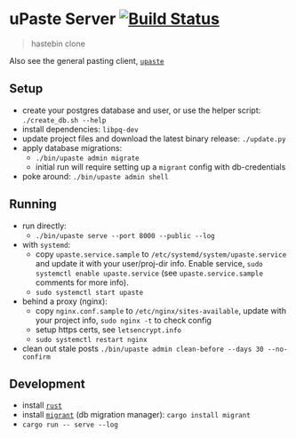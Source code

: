 # uPaste Server [![Build Status](https://travis-ci.org/jaemk/upaste-server.svg?branch=master)](https://travis-ci.org/jaemk/upaste-server)

> hastebin clone

Also see the general pasting client, [`upaste`](https://github.com/jaemk/upaste)


## Setup

* create your postgres database and user, or use the helper script: `./create_db.sh --help`
* install dependencies: `libpq-dev`
* update project files and download the latest binary release: `./update.py`
* apply database migrations:
    * `./bin/upaste admin migrate`
    * initial run will require setting up a `migrant` config with db-credentials
* poke around: `./bin/upaste admin shell`

## Running

* run directly:
    * `./bin/upaste serve --port 8000 --public --log`
* with `systemd`:
    * copy `upaste.service.sample` to `/etc/systemd/system/upaste.service` and update it with your user/proj-dir info. Enable service, `sudo systemctl enable upaste.service` (see `upaste.service.sample` comments for more info).
    * `sudo systemctl start upaste`
* behind a proxy (nginx):
    * copy `nginx.conf.sample` to `/etc/nginx/sites-available`, update with your project info, `sudo nginx -t` to check config
    * setup https certs, see `letsencrypt.info`
    * `sudo systemctl restart nginx`
* clean out stale posts `./bin/upaste admin clean-before --days 30 --no-confirm`

## Development

* install [`rust`](https://rustup.rs/)
* install [`migrant`](https://github.com/jaemk/migrant) (db migration manager): `cargo install migrant`
* `cargo run -- serve --log`

